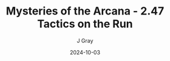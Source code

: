 ---
title: 'Mysteries of the Arcana - 2.47 Tactics on the Run'
alt: 'Mysteries of the Arcana'
date: '2024-10-03'
author: 'J Gray'
artist: 'Keira'
---